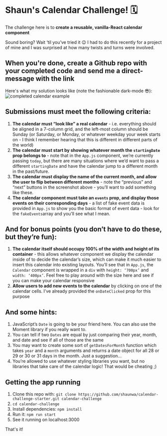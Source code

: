 # Shaun's Calendar Challenge! 🗓

The challenge here is to **create a reusable, vanilla-React calendar component**

Sound boring? Wait ‘til you’ve tried it 😉 I had to do this recently for a project of mine and I was surprised at how many twists and turns were involved.

## When you're done, create a Github repo with your completed code and send me a direct-message with the link

Here's what my solution looks like (note the fashionable dark-mode 😎):
![completed calendar example](./public/example-screen-shot.png)

## Submissions must meet the following criteria:

1. **The calendar must “look like” a real calendar** - i.e. everything should be aligned in a 7-column grid, and the left-most column should be Sunday (or Saturday, or Monday, or whatever weekday your week starts on - I think I remember hearing that this is different in different parts of the world)
2. **The calendar must start by showing whatever month the `startingDate` prop belongs to** - note that in the `App.js` component, we’re currently passing `today`, but there are many situations where we’d want to pass a different `startingDate` and have the calendar jump to a different month in the past/future.
3. **The calendar must display the name of the current month, and allow the user to flip between different months** - note the “previous” and “next” buttons in the screenshot above - you’ll want to add something like these.
4. **The calendar component must take an `events` prop, and display those events on their corresponding days** - a list of fake event data is provided in `App.js` to show you the basic format of event data - look for the `fakeEvents`array and you’ll see what I mean.

## And for bonus points (you don’t have to do these, but they’re fun):

1. **The calendar itself should occupy 100% of the width and height of its container** - this allows whatever component we display the calendar inside of to decide the calendar’s size, which can make it much easier to insert this calendar into existing layouts. You’ll see that in `App.js`, the `Calendar` component is wrapped in a `div` with `height: ‘700px’` and `width: ‘400px’`. Feel free to play around with the size here and see if you can make your calendar responsive
2. **Allow users to add new events to the calendar** by clicking on one of the calendar cells. I’ve already provided the `onDateClicked` prop for this purpose

## And some hints:

1. JavaScript’s `Date` is going to be your friend here. You can also use the Moment library if you really want to.
2. You can tell if two `Dates` are equal by just comparing their year, month, and date and see if all of those are the same
3. You may want to create some sort of `getDatesForMonth` function which takes `year` and a `month` arguments and returns a date object for all 28 or 29 or 30 or 31 days in the month. Just a suggestion...
4. You’re allowed to use whatever styling libraries you want, but no libraries that take care of the calendar logic! That would be cheating ;)

## Getting the app running

1. Clone this repo with: `git clone https://github.com/shaunwa/calendar-challenge-starter.git calendar-challenge`
2. `cd calendar-challenge`
3. Install dependencies: `npm install`
4. Run it: `npm run start`
5. See it running on localhost:3000

That's it!
